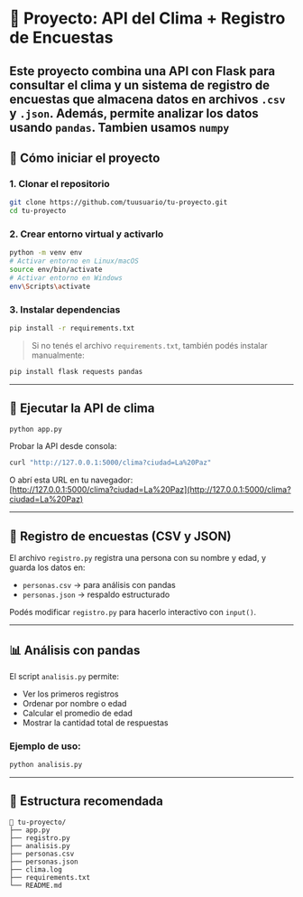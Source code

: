 # 🧪 Proyecto: API del Clima + Registro de Encuestas

Este proyecto combina una API con Flask para consultar el clima y un sistema de registro de encuestas que almacena datos en archivos `.csv` y `.json`. Además, permite analizar los datos usando `pandas`.
Tambien usamos `numpy`
---

## 🚀 Cómo iniciar el proyecto

### 1. Clonar el repositorio

```bash
git clone https://github.com/tuusuario/tu-proyecto.git
cd tu-proyecto
```

### 2. Crear entorno virtual y activarlo

```bash
python -m venv env
# Activar entorno en Linux/macOS
source env/bin/activate
# Activar entorno en Windows
env\Scripts\activate
```

### 3. Instalar dependencias

```bash
pip install -r requirements.txt
```

> Si no tenés el archivo `requirements.txt`, también podés instalar manualmente:

```bash
pip install flask requests pandas
```

---

## 🧪 Ejecutar la API de clima

```bash
python app.py
```

Probar la API desde consola:

```bash
curl "http://127.0.0.1:5000/clima?ciudad=La%20Paz"
```

O abrí esta URL en tu navegador:  
[http://127.0.0.1:5000/clima?ciudad=La%20Paz](http://127.0.0.1:5000/clima?ciudad=La%20Paz)

---

## 📝 Registro de encuestas (CSV y JSON)

El archivo `registro.py` registra una persona con su nombre y edad, y guarda los datos en:

- `personas.csv` → para análisis con pandas
- `personas.json` → respaldo estructurado

Podés modificar `registro.py` para hacerlo interactivo con `input()`.

---

## 📊 Análisis con pandas

El script `analisis.py` permite:

- Ver los primeros registros
- Ordenar por nombre o edad
- Calcular el promedio de edad
- Mostrar la cantidad total de respuestas

### Ejemplo de uso:

```bash
python analisis.py
```

---

## 📁 Estructura recomendada

```
📁 tu-proyecto/
├── app.py
├── registro.py
├── analisis.py
├── personas.csv
├── personas.json
├── clima.log
├── requirements.txt
└── README.md
```
